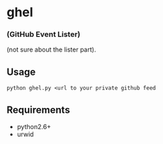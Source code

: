 # ghel

### (GitHub Event Lister)

(not sure about the lister part).


## Usage

`python ghel.py <url to your private github feed`

## Requirements

- python2.6+
- urwid
